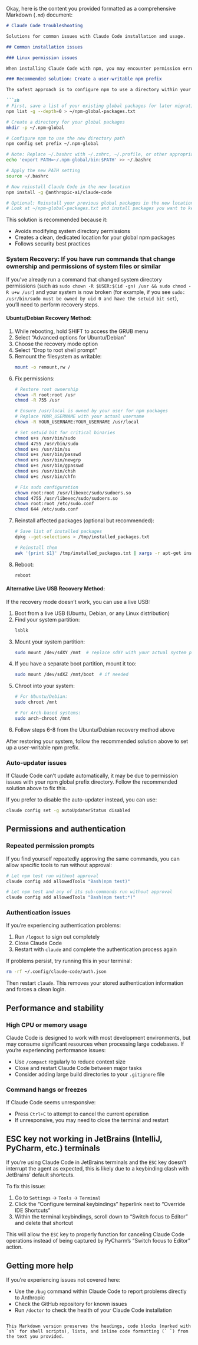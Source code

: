Okay, here is the content you provided formatted as a comprehensive Markdown (`.md`) document:

```md
# Claude Code troubleshooting

Solutions for common issues with Claude Code installation and usage.

## Common installation issues

### Linux permission issues

When installing Claude Code with npm, you may encounter permission errors if your npm global prefix is not user writable (eg. /usr, or /use/local).

### Recommended solution: Create a user-writable npm prefix

The safest approach is to configure npm to use a directory within your home folder:

```sh
# First, save a list of your existing global packages for later migration
npm list -g --depth=0 > ~/npm-global-packages.txt

# Create a directory for your global packages
mkdir -p ~/.npm-global

# Configure npm to use the new directory path
npm config set prefix ~/.npm-global

# Note: Replace ~/.bashrc with ~/.zshrc, ~/.profile, or other appropriate file for your shell
echo 'export PATH=~/.npm-global/bin:$PATH' >> ~/.bashrc

# Apply the new PATH setting
source ~/.bashrc

# Now reinstall Claude Code in the new location
npm install -g @anthropic-ai/claude-code

# Optional: Reinstall your previous global packages in the new location
# Look at ~/npm-global-packages.txt and install packages you want to keep
```

This solution is recommended because it:

*   Avoids modifying system directory permissions
*   Creates a clean, dedicated location for your global npm packages
*   Follows security best practices

### System Recovery: If you have run commands that change ownership and permissions of system files or similar

If you’ve already run a command that changed system directory permissions (such as `sudo chown -R $USER:$(id -gn) /usr && sudo chmod -R u+w /usr`) and your system is now broken (for example, if you see `sudo: /usr/bin/sudo must be owned by uid 0 and have the setuid bit set`), you’ll need to perform recovery steps.

#### Ubuntu/Debian Recovery Method:

1.  While rebooting, hold SHIFT to access the GRUB menu
2.  Select “Advanced options for Ubuntu/Debian”
3.  Choose the recovery mode option
4.  Select “Drop to root shell prompt”
5.  Remount the filesystem as writable:
    ```sh
    mount -o remount,rw /
    ```
6.  Fix permissions:
    ```sh
    # Restore root ownership
    chown -R root:root /usr
    chmod -R 755 /usr

    # Ensure /usr/local is owned by your user for npm packages
    # Replace YOUR_USERNAME with your actual username
    chown -R YOUR_USERNAME:YOUR_USERNAME /usr/local

    # Set setuid bit for critical binaries
    chmod u+s /usr/bin/sudo
    chmod 4755 /usr/bin/sudo
    chmod u+s /usr/bin/su
    chmod u+s /usr/bin/passwd
    chmod u+s /usr/bin/newgrp
    chmod u+s /usr/bin/gpasswd
    chmod u+s /usr/bin/chsh
    chmod u+s /usr/bin/chfn

    # Fix sudo configuration
    chown root:root /usr/libexec/sudo/sudoers.so
    chmod 4755 /usr/libexec/sudo/sudoers.so
    chown root:root /etc/sudo.conf
    chmod 644 /etc/sudo.conf
    ```
7.  Reinstall affected packages (optional but recommended):
    ```sh
    # Save list of installed packages
    dpkg --get-selections > /tmp/installed_packages.txt

    # Reinstall them
    awk '{print $1}' /tmp/installed_packages.txt | xargs -r apt-get install --reinstall -y
    ```
8.  Reboot:
    ```sh
    reboot
    ```

#### Alternative Live USB Recovery Method:

If the recovery mode doesn’t work, you can use a live USB:

1.  Boot from a live USB (Ubuntu, Debian, or any Linux distribution)
2.  Find your system partition:
    ```sh
    lsblk
    ```
3.  Mount your system partition:
    ```sh
    sudo mount /dev/sdXY /mnt  # replace sdXY with your actual system partition
    ```
4.  If you have a separate boot partition, mount it too:
    ```sh
    sudo mount /dev/sdXZ /mnt/boot  # if needed
    ```
5.  Chroot into your system:
    ```sh
    # For Ubuntu/Debian:
    sudo chroot /mnt

    # For Arch-based systems:
    sudo arch-chroot /mnt
    ```
6.  Follow steps 6-8 from the Ubuntu/Debian recovery method above

After restoring your system, follow the recommended solution above to set up a user-writable npm prefix.

### Auto-updater issues

If Claude Code can’t update automatically, it may be due to permission issues with your npm global prefix directory. Follow the recommended solution above to fix this.

If you prefer to disable the auto-updater instead, you can use:

```sh
claude config set -g autoUpdaterStatus disabled
```

## Permissions and authentication

### Repeated permission prompts

If you find yourself repeatedly approving the same commands, you can allow specific tools to run without approval:

```sh
# Let npm test run without approval
claude config add allowedTools "Bash(npm test)"

# Let npm test and any of its sub-commands run without approval
claude config add allowedTools "Bash(npm test:*)"
```

### Authentication issues

If you’re experiencing authentication problems:

1.  Run `/logout` to sign out completely
2.  Close Claude Code
3.  Restart with `claude` and complete the authentication process again

If problems persist, try running this in your terminal:

```sh
rm -rf ~/.config/claude-code/auth.json
```
Then restart `claude`. This removes your stored authentication information and forces a clean login.

## Performance and stability

### High CPU or memory usage

Claude Code is designed to work with most development environments, but may consume significant resources when processing large codebases. If you’re experiencing performance issues:

*   Use `/compact` regularly to reduce context size
*   Close and restart Claude Code between major tasks
*   Consider adding large build directories to your `.gitignore` file

### Command hangs or freezes

If Claude Code seems unresponsive:

*   Press `Ctrl+C` to attempt to cancel the current operation
*   If unresponsive, you may need to close the terminal and restart

## ESC key not working in JetBrains (IntelliJ, PyCharm, etc.) terminals

If you’re using Claude Code in JetBrains terminals and the `ESC` key doesn’t interrupt the agent as expected, this is likely due to a keybinding clash with JetBrains’ default shortcuts.

To fix this issue:

1.  Go to `Settings` → `Tools` → `Terminal`
2.  Click the “Configure terminal keybindings” hyperlink next to “Override IDE Shortcuts”
3.  Within the terminal keybindings, scroll down to “Switch focus to Editor” and delete that shortcut

This will allow the `ESC` key to properly function for canceling Claude Code operations instead of being captured by PyCharm’s “Switch focus to Editor” action.

## Getting more help

If you’re experiencing issues not covered here:

*   Use the `/bug` command within Claude Code to report problems directly to Anthropic
*   Check the GitHub repository for known issues
*   Run `/doctor` to check the health of your Claude Code installation
```

This Markdown version preserves the headings, code blocks (marked with `sh` for shell scripts), lists, and inline code formatting (` `) from the text you provided.